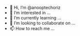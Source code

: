 - 👋 Hi, I’m @anooptechoriz
- 👀 I’m interested in ...
- 🌱 I’m currently learning ...
- 💞️ I’m looking to collaborate on ...
- 📫 How to reach me ...

<!---
anooptechoriz/anooptechoriz is a ✨ special ✨ repository because its `README.md` (this file) appears on your GitHub profile.
You can click the Preview link to take a look at your changes.
--->

